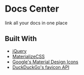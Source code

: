 # Docs Center
link all your docs in one place

## Built With
* [jQuery](https://jquery.com/)
* [MaterializeCSS](https://materializecss.com/)
* [Google's Material Design Icons](https://google.github.io/material-design-icons/)
* [DuckDuckGo's favicon API](https://duckduckgo.com)

